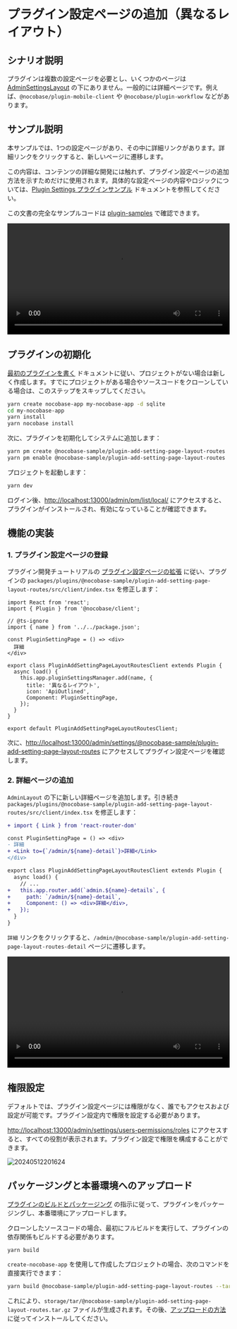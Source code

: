 # プラグイン設定ページの追加（異なるレイアウト）

## シナリオ説明

プラグインは複数の設定ページを必要とし、いくつかのページは [AdminSettingsLayout](/development/client/router#既存ページルーティング) の下にありません。一般的には詳細ページです。例えば、`@nocobase/plugin-mobile-client` や `@nocobase/plugin-workflow` などがあります。

## サンプル説明

本サンプルでは、1つの設定ページがあり、その中に詳細リンクがあります。詳細リンクをクリックすると、新しいページに遷移します。

この内容は、コンテンツの詳細な開発には触れず、プラグイン設定ページの追加方法を示すためだけに使用されます。具体的な設定ページの内容やロジックについては、[Plugin Settings プラグインサンプル](/plugin-samples/plugin-settings) ドキュメントを参照してください。

この文書の完全なサンプルコードは [plugin-samples](https://github.com/nocobase/plugin-samples/tree/main/packages/plugins/%40nocobase-sample/plugin-add-setting-page-layout-routes) で確認できます。

<video width="100%" controls>
  <source src="https://static-docs.nocobase.com/10.mp4" type="video/mp4">
</video>

## プラグインの初期化

[最初のプラグインを書く](/development/your-fisrt-plugin) ドキュメントに従い、プロジェクトがない場合は新しく作成します。すでにプロジェクトがある場合やソースコードをクローンしている場合は、このステップをスキップしてください。

```bash
yarn create nocobase-app my-nocobase-app -d sqlite
cd my-nocobase-app
yarn install
yarn nocobase install
```

次に、プラグインを初期化してシステムに追加します：

```bash
yarn pm create @nocobase-sample/plugin-add-setting-page-layout-routes
yarn pm enable @nocobase-sample/plugin-add-setting-page-layout-routes
```

プロジェクトを起動します：

```bash
yarn dev
```

ログイン後、[http://localhost:13000/admin/pm/list/local/](http://localhost:13000/admin/pm/list/local/) にアクセスすると、プラグインがインストールされ、有効になっていることが確認できます。

## 機能の実装

### 1. プラグイン設定ページの登録

プラグイン開発チュートリアルの [プラグイン設定ページの拡張](/development/client/router#プラグイン設定ページの拡張) に従い、プラグインの `packages/plugins/@nocobase-sample/plugin-add-setting-page-layout-routes/src/client/index.tsx` を修正します：

```tsx | pure
import React from 'react';
import { Plugin } from '@nocobase/client';

// @ts-ignore
import { name } from '../../package.json';

const PluginSettingPage = () => <div>
  詳細
</div>

export class PluginAddSettingPageLayoutRoutesClient extends Plugin {
  async load() {
    this.app.pluginSettingsManager.add(name, {
      title: '異なるレイアウト',
      icon: 'ApiOutlined',
      Component: PluginSettingPage,
    });
  }
}

export default PluginAddSettingPageLayoutRoutesClient;
```

次に、[http://localhost:13000/admin/settings/@nocobase-sample/plugin-add-setting-page-layout-routes](http://localhost:13000/admin/settings/@nocobase-sample/plugin-add-setting-page-layout-routes) にアクセスしてプラグイン設定ページを確認します。

### 2. 詳細ページの追加

`AdminLayout` の下に新しい詳細ページを追加します。引き続き `packages/plugins/@nocobase-sample/plugin-add-setting-page-layout-routes/src/client/index.tsx` を修正します：

```diff
+ import { Link } from 'react-router-dom'

const PluginSettingPage = () => <div>
- 詳細
+ <Link to={`/admin/${name}-detail`}>詳細</Link>
</div>

export class PluginAddSettingPageLayoutRoutesClient extends Plugin {
  async load() {
    // ...
+   this.app.router.add(`admin.${name}-details`, {
+     path: `/admin/${name}-detail`,
+     Component: () => <div>詳細</div>,
+   });
  }
}
```

`詳細` リンクをクリックすると、`/admin/@nocobase-sample/plugin-add-setting-page-layout-routes-detail` ページに遷移します。

<video width="100%" controls>
  <source src="https://static-docs.nocobase.com/10.mp4" type="video/mp4">
</video>

## 権限設定

デフォルトでは、プラグイン設定ページには権限がなく、誰でもアクセスおよび設定が可能です。プラグイン設定内で権限を設定する必要があります。

[http://localhost:13000/admin/settings/users-permissions/roles](http://localhost:13000/admin/settings/users-permissions/roles) にアクセスすると、すべての役割が表示されます。プラグイン設定で権限を構成することができます。

![20240512201624](https://static-docs.nocobase.com/20240512201624.png)

## パッケージングと本番環境へのアップロード

[プラグインのビルドとパッケージング](/development/your-fisrt-plugin#プラグインのビルドとパッケージング) の指示に従って、プラグインをパッケージングし、本番環境にアップロードします。

クローンしたソースコードの場合、最初にフルビルドを実行して、プラグインの依存関係もビルドする必要があります。

```bash
yarn build
```

`create-nocobase-app` を使用して作成したプロジェクトの場合、次のコマンドを直接実行できます：

```bash
yarn build @nocobase-sample/plugin-add-setting-page-layout-routes --tar
```

これにより、`storage/tar/@nocobase-sample/plugin-add-setting-page-layout-routes.tar.gz` ファイルが生成されます。その後、[アップロードの方法](/welcome/getting-started/plugin)に従ってインストールしてください。


